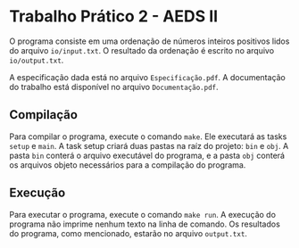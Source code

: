 # Trabalho Prático 2 - AEDS II

O programa consiste em uma ordenação de números inteiros positivos lidos do arquivo `io/input.txt`. O resultado da ordenação é escrito no arquivo `io/output.txt`.

A especificação dada está no arquivo `Especificação.pdf`. A documentação do trabalho está disponível no arquivo `Documentação.pdf`.

## Compilação

Para compilar o programa, execute o comando `make`. Ele executará as tasks `setup` e `main`. A task setup criará duas pastas na raíz do projeto: `bin` e `obj`. A pasta `bin` conterá o arquivo executável do programa, e a pasta `obj` conterá os arquivos objeto necessários para a compilação do programa.

## Execução

Para executar o programa, execute o comando `make run`. A execução do programa não imprime nenhum texto na linha de comando. Os resultados do programa, como mencionado, estarão no arquivo `output.txt`.